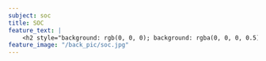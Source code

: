 ```yaml
---
subject: soc
title: SOC
feature_text: |
    <h2 style="background: rgb(0, 0, 0); background: rgba(0, 0, 0, 0.5); color: #f1f1f1; padding: 10px;">SOC</h2>
feature_image: "/back_pic/soc.jpg"
---
```

